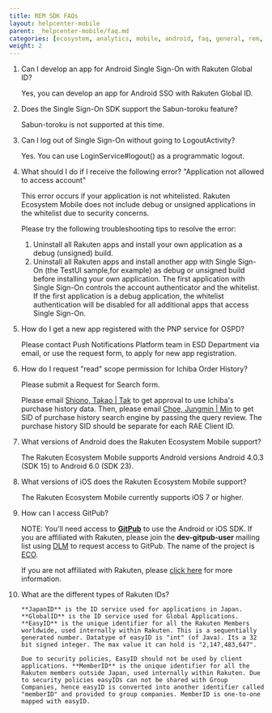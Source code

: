 ```yaml
---
title: REM SDK FAQs
layout: helpcenter-mobile
parent: _helpcenter-mobile/faq.md
categories: [ecosystem, analytics, mobile, android, faq, general, rem, sdk]
weight: 2
---
```


1. Can I develop an app for Android Single Sign-On with Rakuten Global ID?

    Yes, you can develop an app for Android SSO with Rakuten Global ID.

2. Does the Single Sign-On SDK support the Sabun-toroku feature?

    Sabun-toroku is not supported at this time.

3. Can I log out of Single Sign-On without going to LogoutActivity?

    Yes. You can use LoginService#logout() as a programmatic logout.

4. What should I do if I receive the following error? "Application not allowed to access account"

    This error occurs if your application is not whitelisted. Rakuten Ecosystem Mobile does not include debug or unsigned applications in the whitelist due to security concerns. 
    
    Please try the following troubleshooting tips to resolve the error:

    1. Uninstall all Rakuten apps and install your own application as a debug (unsigned) build. 
    2. Uninstall all Rakuten apps and install another app with Single Sign-On (the TestUI sample,for example) as debug or unsigned build before installing your own application. The first application with Single Sign-On controls the account authenticator and the whitelist. If the first application is a debug application, the whitelist authentication will be disabled for all additional apps that access Single Sign-On.

5. How do I get a new app registered with the PNP service for OSPD?

    Please contact Push Notifications Platform team in ESD Department via email, or use the request form, to apply for new app registration.

6. How do I request "read" scope permission for Ichiba Order History?

    Please submit a Request for Search form.

    Please email [Shiono, Takao | Tak](mailto:takao.shiono@rakuten.com) to get approval to use Ichiba's purchase history data. Then, please email [Choe, Jungmin | Min](mailto:jungmin.choe@rakuten.com) to get SID of purchase history search engine by passing the query review. The purchase history SID should be separate for each RAE Client ID.
7. What versions of Android does the Rakuten Ecosystem Mobile support?

    The Rakuten Ecosystem Mobile supports Android versions Android 4.0.3 (SDK 15) to Android 6.0 (SDK 23).

8. What versions of iOS does the Rakuten Ecosystem Mobile support?

    The Rakuten Ecosystem Mobile currently supports iOS 7 or higher.

9. How can I access GitPub?

    NOTE: You'll need access to **[GitPub](https://gitpub.rakuten-it.com/)** to use the Android or iOS SDK. If you are affiliated with Rakuten, please join the **dev-gitpub-user** mailing list using [DLM](https://dlm.rakuten-it.com/) to request access to GitPub. The name of the project is [ECO](https://gitpub.rakuten-it.com/projects/ECO). 
    
    If you are not affiliated with Rakuten, please [click here](https://confluence.rakuten-it.com/confluence/display/GDT/For+access+appication+to+use+R-Atlassians+from+an+external+network) for more information.

10. What are the different types of Rakuten IDs?

        **JapanID** is the ID service used for applications in Japan. **GlobalID** is the ID service used for Global Applications. **EasyID** is the unique identifier for all the Rakuten Members worldwide, used internally within Rakuten. This is a sequentially generated number. Datatype of easyID is "int" (of Java). Its a 32 bit signed integer. The max value it can hold is "2,147,483,647". 
        
        Due to security policies, EasyID should not be used by client applications. **MemberID** is the unique identifier for all the Rakuten members outside Japan, used internally within Rakuten. Due to security policies easyIDs can not be shared with Group Companies, hence easyID is converted into another identifier called "memberID" and provided to group companies. MemberID is one-to-one mapped with easyID.